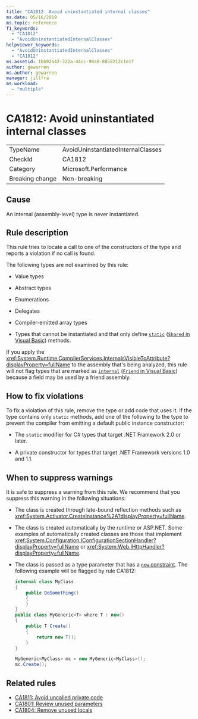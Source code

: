 ```yaml
---
title: "CA1812: Avoid uninstantiated internal classes"
ms.date: 05/16/2019
ms.topic: reference
f1_keywords:
  - "CA1812"
  - "AvoidUninstantiatedInternalClasses"
helpviewer_keywords:
  - "AvoidUninstantiatedInternalClasses"
  - "CA1812"
ms.assetid: 1bb92a42-322a-44cc-98a8-8858212c1e1f
author: gewarren
ms.author: gewarren
manager: jillfra
ms.workload:
  - "multiple"
---
```

# CA1812: Avoid uninstantiated internal classes

|||
|-|-|
|TypeName|AvoidUninstantiatedInternalClasses|
|CheckId|CA1812|
|Category|Microsoft.Performance|
|Breaking change|Non-breaking|

## Cause

An internal (assembly-level) type is never instantiated.

## Rule description

This rule tries to locate a call to one of the constructors of the type and reports a violation if no call is found.

The following types are not examined by this rule:

- Value types

- Abstract types

- Enumerations

- Delegates

- Compiler-emitted array types

- Types that cannot be instantiated and that only define [`static`](/dotnet/csharp/language-reference/keywords/static) ([`Shared` in Visual Basic](/dotnet/visual-basic/language-reference/modifiers/shared)) methods.

If you apply the <xref:System.Runtime.CompilerServices.InternalsVisibleToAttribute?displayProperty=fullName> to the assembly that's being analyzed, this rule will not flag types that are marked as [`internal`](/dotnet/csharp/language-reference/keywords/internal) ([`Friend` in Visual Basic](/dotnet/visual-basic/language-reference/modifiers/friend)) because a field may be used by a friend assembly.

## How to fix violations

To fix a violation of this rule, remove the type or add code that uses it. If the type contains only `static` methods, add one of the following to the type to prevent the compiler from emitting a default public instance constructor:

- The `static` modifier for C# types that target .NET Framework 2.0 or later.

- A private constructor for types that target .NET Framework versions 1.0 and 1.1.

## When to suppress warnings

It is safe to suppress a warning from this rule. We recommend that you suppress this warning in the following situations:

- The class is created through late-bound reflection methods such as <xref:System.Activator.CreateInstance%2A?displayProperty=fullName>.

- The class is created automatically by the runtime or ASP.NET. Some examples of automatically created classes are those that implement <xref:System.Configuration.IConfigurationSectionHandler?displayProperty=fullName> or <xref:System.Web.IHttpHandler?displayProperty=fullName>.

- The class is passed as a type parameter that has a [`new` constraint](/dotnet/csharp/language-reference/keywords/new-constraint). The following example will be flagged by rule CA1812:

    ```csharp
    internal class MyClass
    {
        public DoSomething()
        {
        }
    }
    public class MyGeneric<T> where T : new()
    {
        public T Create()
        {
            return new T();
        }
    }

    MyGeneric<MyClass> mc = new MyGeneric<MyClass>();
    mc.Create();
    ```

## Related rules

- [CA1811: Avoid uncalled private code](../code-quality/ca1811.md)
- [CA1801: Review unused parameters](../code-quality/ca1801.md)
- [CA1804: Remove unused locals](../code-quality/ca1804.md)

